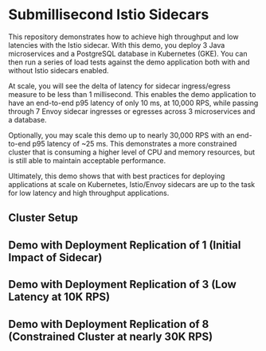 # Submillisecond Istio Sidecars

This repository demonstrates how to achieve high throughput and low latencies with the Istio sidecar. With this demo, you deploy 3 Java microservices and a PostgreSQL database in Kubernetes (GKE). You can then run a series of load tests against the demo application both with and without Istio sidecars enabled.

At scale, you will see the delta of latency for sidecar ingress/egress measure to be less than 1 millisecond. This enables the demo application to have an end-to-end p95 latency of only 10 ms, at 10,000 RPS, while passing through 7 Envoy sidecar ingresses or egresses across 3 microservices and a database.

Optionally, you may scale this demo up to nearly 30,000 RPS with an end-to-end p95 latency of ~25 ms. This demonstrates a more constrained cluster that is consuming a higher level of CPU and memory resources, but is still able to maintain acceptable performance.

Ultimately, this demo shows that with best practices for deploying applications at scale on Kubernetes, Istio/Envoy sidecars are up to the task for low latency and high throughput applications.

## Cluster Setup


## Demo with Deployment Replication of 1 (Initial Impact of Sidecar)

## Demo with Deployment Replication of 3 (Low Latency at 10K RPS)

## Demo with Deployment Replication of 8 (Constrained Cluster at nearly 30K RPS)

